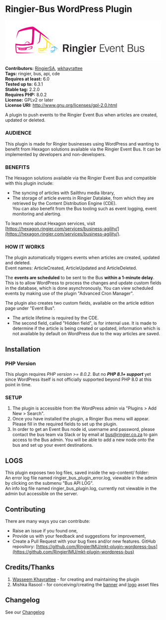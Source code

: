 # Ringier-Bus WordPress Plugin #

![ringier bus banner](assets/banner.png)

**Contributors:** [RingierSA](https://profiles.wordpress.org/ringier/), [wkhayrattee](https://profiles.wordpress.org/wkhayrattee/)  
**Tags:** ringier, bus, api, cde   
**Requires at least:** 6.0  
**Tested up to:** 6.3.1  
**Stable tag:** 2.2.0  
**Requires PHP:** 8.0.2  
**License:** GPLv2 or later  
**License URI:** http://www.gnu.org/licenses/gpl-2.0.html  

A plugin to push events to the Ringier Event Bus when articles are created, updated or deleted.

### AUDIENCE

This plugin is made for Ringier businesses using WordPress and wanting to benefit from Hexagon solutions available via the Ringier Event Bus. It can be implemented by developers and non-developers.

### BENEFITS

The Hexagon solutions available via the Ringier Event Bus and compatible with this plugin include:  
- The syncing of articles with Sailthru media library,  
- The storage of article events in Ringier Datalake, from which they are retrieved by the Content Distribution Engine (CDE).  
You can also benefit from the Bus tooling such as event logging, event monitoring and alerting.

To learn more about Hexagon services, visit [https://hexagon.ringier.com/services/business-agility/](https://hexagon.ringier.com/services/business-agility/).


### HOW IT WORKS

The plugin automatically triggers events when articles are created, updated and deleted.  
Event names: ArticleCreated, ArticleUpdated and ArticleDeleted.

The **events are scheduled** to be sent to the Bus **within a 1-minute delay**. This is to allow WordPress to process the changes and update custom fields in the database, which is done asynchronously. You can view scheduled events by making use of the plugin "Advanced Cron Manager".

The plugin also creates two custom fields, available on the article edition page under "Event Bus".  
- The article lifetime is required by the CDE.  
- The second field, called "Hidden field", is for internal use. It is made to determine if the article is being created or updated, information which is not available by default on WordPress due to the way articles are saved.

## Installation ##

### PHP Version

This plugin requires *PHP version >= 8.0.2*.
But no ***PHP 8.1+ support*** yet since WordPress itself is not officially supported beyond PHP 8.0 at this point in time.


### SETUP

1. The plugin is accessible from the WordPress admin via "Plugins > Add New > Search".  
2. Once you have installed the plugin, a Ringier Bus menu will appear. Please fill in the required fields to set up the plugin.  
3. In order to get an Event Bus node id, username and password, please contact the bus team via Slack or by email at bus@ringier.co.za to gain access to the Bus admin.   You will be able to add a new node onto the bus and set up your event destinations.

## LOGS

This plugin exposes two log files, saved inside the wp-content/ folder:  
An error log file named ringier_bus_plugin_error.log, viewable in the admin by clicking on the submenu "Bus API LOG".  
An info log file named ringier_bus_plugin.log, currently not viewable in the admin but accessible on the server.

## Contributing ##

There are many ways you can contribute:  
- Raise an issue if you found one,  
- Provide us with your feedback and suggestions for improvement,  
- Create a Pull Request with your bug fixes and/or new features. GitHub repository: [https://github.com/RingierIMU/mkt-plugin-wordpress-bus](https://github.com/RingierIMU/mkt-plugin-wordpress-bus)

## Credits/Thanks ##

1) [Wasseem Khayrattee](https://github.com/wkhayrattee) - for creating and maintaining the plugin  
2) Mishka Rasool - for conceiving/creating the [banner](assets/banner.png) and [logo](assets/logo.png) asset files

## Changelog ##

See our [Changelog](CHANGELOG.md)
